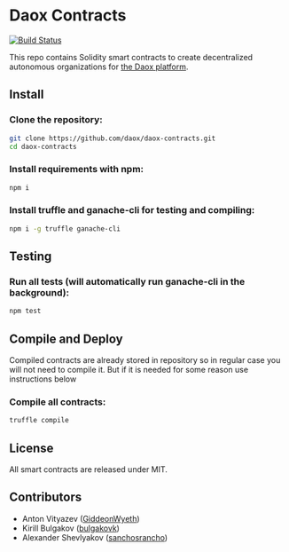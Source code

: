 # Daox Contracts

[![Build Status](https://travis-ci.org/daox/daox-contracts.svg?branch=master)](https://travis-ci.org/daox/daox-contracts)

This repo contains Solidity smart contracts to create decentralized autonomous organizations for [the Daox platform](https://platform.daox.org).

Install
-------

### Clone the repository:

```bash
git clone https://github.com/daox/daox-contracts.git
cd daox-contracts
```

### Install requirements with npm:

```bash
npm i
```

### Install truffle and ganache-cli for testing and compiling:

```bash
npm i -g truffle ganache-cli
```

Testing
-------------------
### Run all tests (will automatically run ganache-cli in the background):

```bash
npm test
```

Compile and Deploy
------------------
Compiled contracts are already stored in repository so in regular case you will not need to compile it. 
But if it is needed for some reason use instructions below

### Compile all contracts:

```bash
truffle compile
```

License
-------
All smart contracts are released under MIT.

Contributors
------------
- Anton Vityazev ([GiddeonWyeth](https://github.com/GiddeonWyeth))
- Kirill Bulgakov ([bulgakovk](https://github.com/bulgakovk))
- Alexander Shevlyakov ([sanchosrancho](https://github.com/sanchosrancho))